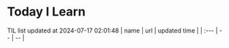 # Today I Learn 
TIL list updated at 2024-07-17 02:01:48
| name | url | updated time |
| :--- | -- | -- |
